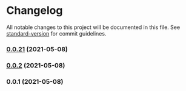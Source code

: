 # Changelog

All notable changes to this project will be documented in this file. See [standard-version](https://github.com/conventional-changelog/standard-version) for commit guidelines.

### [0.0.21](https://github.com/NOcooker/xswell/compare/v0.0.2...v0.0.21) (2021-05-08)

### [0.0.2](https://github.com/NOcooker/xswell/compare/v0.0.1...v0.0.2) (2021-05-08)

### 0.0.1 (2021-05-08)
